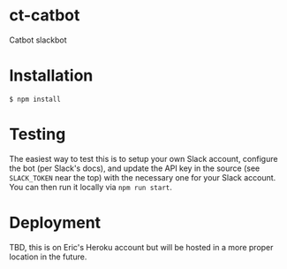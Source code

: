 # ct-catbot
Catbot slackbot

# Installation

```
$ npm install
```

# Testing

The easiest way to test this is to setup your own Slack account, configure the bot (per Slack's docs),
and update the API key in the source (see `SLACK_TOKEN` near the top) with the necessary one
for your Slack account. You can then run it locally via `npm run start`.

# Deployment

TBD, this is on Eric's Heroku account but will be hosted in a more proper location in the future.

